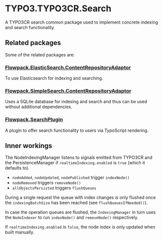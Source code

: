 # TYPO3.TYPO3CR.Search

A TYPO3CR search common package used to implement concrete indexing and search functionality.

## Related packages

Some of the related packages are:

### [Flowpack.ElasticSearch.ContentRepositoryAdaptor](https://github.com/Flowpack/Flowpack.ElasticSearch.ContentRepositoryAdaptor/)

To use Elasticsearch for indexing and searching.

### [Flowpack.SimpleSearch.ContentRepositoryAdaptor](https://github.com/kitsunet/Flowpack.SimpleSearch.ContentRepositoryAdaptor)

Uses a SQLite database for indexing and search and thus can be used without additional dependencies.

### [Flowpack.SearchPlugin](https://github.com/skurfuerst/Flowpack.SearchPlugin)

A plugin to offer search functionality to users via TypoScript rendering.

## Inner workings

The NodeIndexingManager listens to signals emitted from TYPO3CR and the PersistenceManager if
`realtimeIndexing.enabled` is `true` (which it defaults to).

- `nodeAdded`, `nodeUpdated`, `nodePublished` trigger `indexNode()`
- `nodeRemoved` triggers `removeNode()`
- `allObjectsPersisted` triggers `flushQueues`

During a single request the queue with index changes is only flushed once the `indexingBatchSize`
has been reached (see `flushQueuesIfNeeded()`).

In case the operation queues are flushed, the `IndexingManager` in turn uses the `NodeIndexer`
to run `indexNode()` and `removeNode()` respectively.

If `realtimeIndexing.enabled` is `false`, the node index is only updated when built manually.
